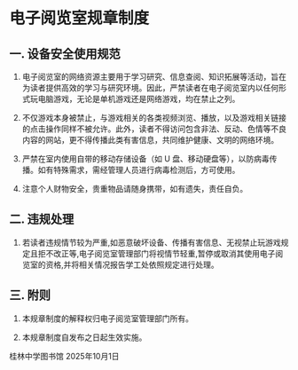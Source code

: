 #                       电子阅览室规章制度

## 一. 设备安全使用规范

1. 电子阅览室的网络资源主要用于学习研究、信息查阅、知识拓展等活动，旨在为读者提供高效的学习与研究环境。因此，严禁读者在电子阅览室内以任何形式玩电脑游戏，无论是单机游戏还是网络游戏，均在禁止之列。

2. 不仅游戏本身被禁止，与游戏相关的各类视频浏览、播放，以及游戏相关链接的点击操作同样不被允许。此外，读者不得访问包含非法、反动、色情等不良内容的网站，更不得传播此类有害信息，共同维护健康、文明的网络环境。

3. 严禁在室内使用自带的移动存储设备（如 U 盘、移动硬盘等），以防病毒传播。如有特殊需求，需经管理人员进行病毒检测后，方可使用。

4. 注意个人财物安全，贵重物品请随身携带，如有遗失，责任自负。

## 二. 违规处理

1. 若读者违规情节较为严重,如恶意破坏设备、传播有害信息、无视禁止玩游戏规定且拒不改正等,电子阅览室管理部门将视情节轻重,暂停或取消其使用电子阅览室的资格,并将相关情况报告学工处依照规定进行处理。

## 三. 附则

1. 本规章制度的解释权归电子阅览室管理部门所有。

2. 本规章制度自发布之日起生效实施。



桂林中学图书馆
2025年10月1日

